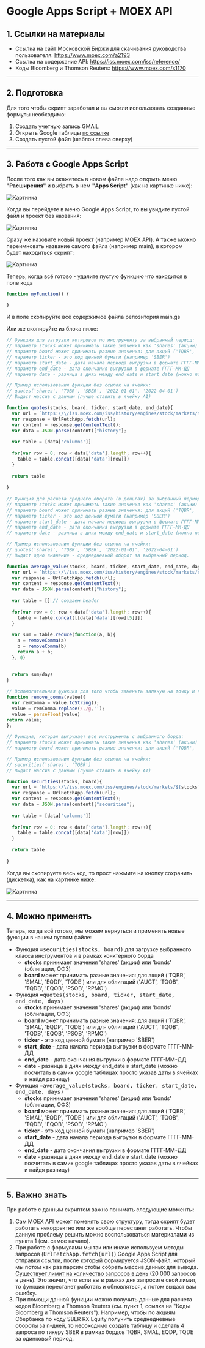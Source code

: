 # Google Apps Script + MOEX API

## 1. Ссылки на материалы

- Ссылка на сайт Московской Биржи для скачивания руководства пользователя: https://www.moex.com/a2193
- Ссылка на содержание API: https://iss.moex.com/iss/reference/
- Коды Bloomberg и Thomson Reuters: https://www.moex.com/s1170

---
## 2. Подготовка 

Для того чтобы скрипт заработал и вы смогли использовать созданные формулы необходимо:

1. Создать учетную запись GMAIL
2. Открыть Google таблицы [по ссылке](https://docs.google.com/spreadsheets/)
3. Создать пустой файл (шаблон слева сверху)

---
## 3. Работа с Google Apps Script

После того как вы окажетесь в новом файле надо открыть меню **"Расширения"** и выбрать в нем **"Apps Script"** (как на картинке ниже):

![Картинка](pics/1.png)

Когда вы перейдете в меню Google Apps Script, то вы увидите пустой файл и проект без названия:

![Картинка](pics/2.png)

Сразу же назовите новый проект (например MOEX API). А также можно переимновать название самого файла (например main), в котором будет находиться скрипт:

![Картинка](pics/3.png)

Теперь, когда всё готово - удалите пустую функцию что находится в поле кода 

``` js
function myFunction() {
  
}
```

И в поле скопируйте всё содержимое файла репозитория main.gs

Или же скопируйте из блока ниже:

``` js
// Функция для загрузки котировок по инструменту за выбранный период:
// параметр stocks может принимать такие значения как 'shares' (акции) или 'bonds' (облигации, ОФЗ)
// параметр board может принимать разные значения: для акций ('TQBR', 'SMAL', 'EQDP', 'TQDE') или для облигаций ('AUCT', 'TQOB', 'TQDB', 'EQOB', 'PSOB', 'RPMO')
// параметр ticker - это код ценной бумаги (например 'SBER')
// параметр start_date - дата начала периода выгрузки в формате ГГГГ-ММ-ДД
// параметр end_date - дата окончания выгрузки в формате ГГГГ-ММ-ДД
// параметр date - разница в днях между end_date и start_date (можно посчитать в самих google таблицах просто указав даты в ячейках и найдя разницу)

// Пример использования функции без ссылок на ячейки:
// quotes('shares', 'TQBR', 'SBER', '2022-01-01', '2022-04-01')
// Выдаст массив с данным (лучше ставить в ячейку A1)

function quotes(stocks, board, ticker, start_date, end_date){
  var url = `https:\/\/iss.moex.com/iss/history/engines/stock/markets/${stocks}\/boards/${board}\/securities/${ticker}.json?from=${start_date}&till=${end_date}`;
  var response = UrlFetchApp.fetch(url);
  var content = response.getContentText();
  var data = JSON.parse(content)["history"];
  
  var table = [data['columns']]
  
  for(var row = 0; row < data['data'].length; row++){
    table = table.concat([data['data'][row]])
  }
  
  return table
  
}
  
// Функция для расчета среднего оборота (в деньгах) за выбранный период:
// параметр stocks может принимать такие значения как 'shares' (акции) или 'bonds' (облигации, ОФЗ)
// параметр board может принимать разные значения: для акций ('TQBR', 'SMAL', 'EQDP', 'TQDE') или для облигаций ('AUCT', 'TQOB', 'TQDB', 'EQOB', 'PSOB', 'RPMO')
// параметр ticker - это код ценной бумаги (например 'SBER')
// параметр start_date - дата начала периода выгрузки в формате ГГГГ-ММ-ДД
// параметр end_date - дата окончания выгрузки в формате ГГГГ-ММ-ДД
// параметр date - разница в днях между end_date и start_date (можно посчитать в самих google таблицах просто указав даты в ячейках и найдя разницу)

// Пример использования функции без ссылок на ячейки:
// quotes('shares', 'TQBR', 'SBER', '2022-01-01', '2022-04-01')
// Выдаст одно значение - среднедневной оборот за выбранный период.

function average_value(stocks, board, ticker, start_date, end_date, days){
  var url = `https:\/\/iss.moex.com/iss/history/engines/stock/markets/${stocks}\/boards/${board}\/securities/${ticker}.json?from=${start_date}&till=${end_date}`;
  var response = UrlFetchApp.fetch(url);
  var content = response.getContentText();
  var data = JSON.parse(content)["history"];
 
  var table = [] // создаем header
  
  for(var row = 0; row < data['data'].length; row++){
    table = table.concat([[data['data'][row][5]]])
  }
  
  var sum = table.reduce(function(a, b){
    a = removeComma(a)
    b = removeComma(b)
    return a + b;
  }, 0)
  
  
  return sum/days
}

// Вспомогательная функция для того чтобы заменить запяную на точку и корректно сложить массив из чисел (используем в функции average_value).
function remove_comma(value){
  var remComma = value.toString();
  value = remComma.replace(/,/g,'');
  value = parseFloat(value)
return value;
};

// Функция, которая выгружает все инструменты с выбранного борда:
// параметр stocks может принимать такие значения как 'shares' (акции) или 'bonds' (облигации, ОФЗ)
// параметр board может принимать разные значения: для акций ('TQBR', 'SMAL', 'EQDP', 'TQDE') или для облигаций ('AUCT', 'TQOB', 'TQDB', 'EQOB', 'PSOB', 'RPMO')

// Пример использования функции без ссылок на ячейки:
// securities('shares', 'TQBR')
// Выдаст массив с данным (лучше ставить в ячейку A1)

function securities(stocks, board){
  var url = `https:\/\/iss.moex.com/iss/engines/stock/markets/${stocks}\/boards/${board}\/securities.json`;
  var response = UrlFetchApp.fetch(url);
  var content = response.getContentText();
  var data = JSON.parse(content)["securities"];
  
  var table = [data['columns']]
  
  for(var row = 0; row < data['data'].length; row++){
    table = table.concat([data['data'][row]])
  }
  
  return table
  
}
```

Когда вы скопируете весь код, то прост нажмите на кнопку сохранить (дискетка), как на картинке ниже:

![Картинка](pics/4.png)

---
## 4. Можно применять

Теперь, когда всё готово, мы можем вернуться и применить новые функции в нашем пустом файле:

- Функция <kbd>=securities(stocks, board)</kbd> для загрузке выбранного класса инструментов и в рамках конктерного борда
  - **stocks** принимает значения 'shares' (акции) или 'bonds' (облигации, ОФЗ)
  - **board** может принимать разные значения: для акций ('TQBR', 'SMAL', 'EQDP', 'TQDE') или для облигаций ('AUCT', 'TQOB', 'TQDB', 'EQOB', 'PSOB', 'RPMO')
- Функция <kbd>=quotes(stocks, board, ticker, start_date, end_date, days)</kbd>
  - **stocks** принимает значения 'shares' (акции) или 'bonds' (облигации, ОФЗ)
  - **board** может принимать разные значения: для акций ('TQBR', 'SMAL', 'EQDP', 'TQDE') или для облигаций ('AUCT', 'TQOB', 'TQDB', 'EQOB', 'PSOB', 'RPMO')
  - **ticker** - это код ценной бумаги (например 'SBER')
  - **start_date** - дата начала периода выгрузки в формате ГГГГ-ММ-ДД
  - **end_date** - дата окончания выгрузки в формате ГГГГ-ММ-ДД
  - **date** - разница в днях между end_date и start_date (можно посчитать в самих google таблицах просто указав даты в ячейках и найдя разницу)
- Функция <kbd>=average_value(stocks, board, ticker, start_date, end_date, days)</kbd>
  - **stocks** принимает значения 'shares' (акции) или 'bonds' (облигации, ОФЗ)
  - **board** может принимать разные значения: для акций ('TQBR', 'SMAL', 'EQDP', 'TQDE') или для облигаций ('AUCT', 'TQOB', 'TQDB', 'EQOB', 'PSOB', 'RPMO')
  - **ticker** - это код ценной бумаги (например 'SBER')
  - **start_date** - дата начала периода выгрузки в формате ГГГГ-ММ-ДД
  - **end_date** - дата окончания выгрузки в формате ГГГГ-ММ-ДД
  - **date** - разница в днях между end_date и start_date (можно посчитать в самих google таблицах просто указав даты в ячейках и найдя разницу)

---
## 5. Важно знать

При работе с данным скриптом важно понимать следующие моменты:

1. Сам MOEX API может поменять свою структуру, тогда скрипт будет работать некорректно или же вообще перестанет работать. Чтобы данную проблему решить можно воспользоваться материалами из пункта 1 (см. самое начало).
2. При работе с формулами мы так или иначе используем методы запросов (<kbd>UrlFetchApp.fetch(url)</kbd>) Google Apps Script для отправки ссылки, после который формируется JSON-файл, который мы потом как раз парсим стобы собрать массив данных для вывода. [Существует лимит на количество запросов в день](https://developers.google.com/apps-script/guides/services/quotas) (20 000 запросов в день). Это значит, что если вы в рамках дня запросите свой лимит, то функция перестанет работать и обновляться, а потом выдаст вам ошибку.
3. При помощи данной функции можно получить данные для расчета кодов Bloomberg и Thomson Reuters (см. пункт 1, ссылка на "Коды Bloomberg и Thomson Reuters"). Например, чтобы по акциям Сбербанка по коду SBER RX Equity получить среднедневные обороты за n-дней, то необходимо создать таблицу и сделать 4 запроса по тикеру SBER в рамках бордов TQBR, SMAL, EQDP, TQDE за одинковый период.
